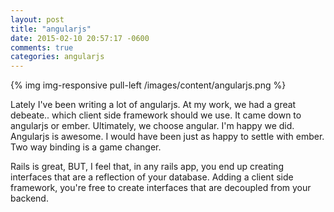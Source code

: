 ```yaml
---
layout: post
title: "angularjs"
date: 2015-02-10 20:57:17 -0600
comments: true
categories: angularjs
---
```


{% img img-responsive pull-left /images/content/angularjs.png %}

Lately I've been writing a lot of angularjs.  At my work, we had a great debeate.. which client side framework should we use.  It came down to angularjs or ember. Ultimately, we choose angular.  I'm happy we did.  Angularjs is awesome.  I would have been just as happy to settle with ember. Two way binding is a game changer.

Rails is great, BUT, I feel that, in any rails app, you end up creating interfaces that are a reflection of your database. Adding a client side framework, you're free to create interfaces that are decoupled from your backend.


